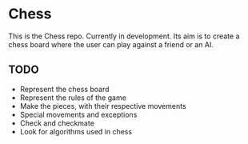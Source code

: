 # Chess
This is the Chess repo. Currently in development. Its aim is to create a chess board where the user can play against a friend or an AI.<br>

## TODO
- Represent the chess board<br>
- Represent the rules of the game<br>
- Make the pieces, with their respective movements<br>
- Special movements and exceptions<br>
- Check and checkmate<br>
- Look for algorithms used in chess
